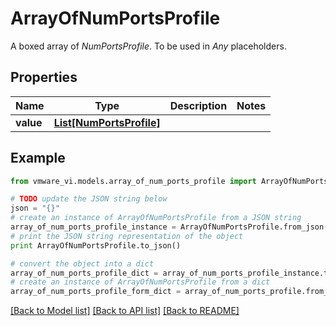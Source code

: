 # ArrayOfNumPortsProfile

A boxed array of *NumPortsProfile*. To be used in *Any* placeholders. 

## Properties
Name | Type | Description | Notes
------------ | ------------- | ------------- | -------------
**value** | [**List[NumPortsProfile]**](NumPortsProfile.md) |  | 

## Example

```python
from vmware_vi.models.array_of_num_ports_profile import ArrayOfNumPortsProfile

# TODO update the JSON string below
json = "{}"
# create an instance of ArrayOfNumPortsProfile from a JSON string
array_of_num_ports_profile_instance = ArrayOfNumPortsProfile.from_json(json)
# print the JSON string representation of the object
print ArrayOfNumPortsProfile.to_json()

# convert the object into a dict
array_of_num_ports_profile_dict = array_of_num_ports_profile_instance.to_dict()
# create an instance of ArrayOfNumPortsProfile from a dict
array_of_num_ports_profile_form_dict = array_of_num_ports_profile.from_dict(array_of_num_ports_profile_dict)
```
[[Back to Model list]](../README.md#documentation-for-models) [[Back to API list]](../README.md#documentation-for-api-endpoints) [[Back to README]](../README.md)


